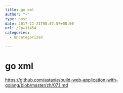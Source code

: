 ```yaml
---
title: go xml
author: "-"
type: post
date: 2017-11-21T08:07:57+00:00
url: /?p=11454
categories:
  - Uncategorized

---
```

# go xml
https://github.com/astaxie/build-web-application-with-golang/blob/master/zh/07.1.md